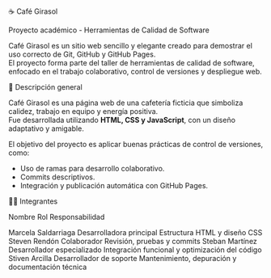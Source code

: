 ☕ Café Girasol

Proyecto académico - Herramientas de Calidad de Software

Café Girasol es un sitio web sencillo y elegante creado para demostrar el uso correcto de Git, GitHub y GitHub Pages.  
El proyecto forma parte del taller de herramientas de calidad de software, enfocado en el trabajo colaborativo, control de versiones y despliegue web.



🌻 Descripción general

Café Girasol es una página web de una cafetería ficticia que simboliza calidez, trabajo en equipo y energía positiva.  
Fue desarrollada utilizando **HTML, CSS y JavaScript**, con un diseño adaptativo y amigable.

El objetivo del proyecto es aplicar buenas prácticas de control de versiones, como:
- Uso de ramas para desarrollo colaborativo.  
- Commits descriptivos.  
- Integración y publicación automática con GitHub Pages.  

👩‍💻 Integrantes

Nombre	Rol	Responsabilidad

Marcela Saldarriaga	Desarrolladora principal	Estructura HTML y diseño CSS
Steven Rendón	Colaborador	Revisión, pruebas y commits
Steban Martínez	Desarrollador especializado	Integración funcional y optimización del código
Stiven Arcilla	Desarrollador de soporte	Mantenimiento, depuración y documentación técnica
